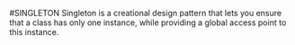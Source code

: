 #SINGLETON
Singleton is a creational design pattern that lets you ensure that a class has only one instance, while providing a global access point to this instance.

